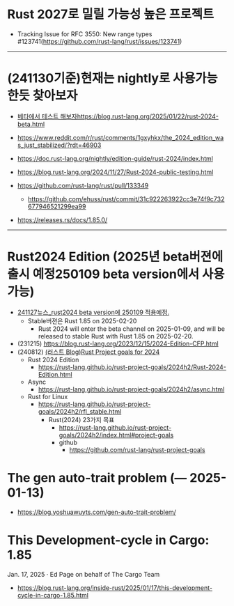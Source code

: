 # Rust 2027로 밀릴 가능성 높은 프로젝트
- Tracking Issue for RFC 3550: New range types #123741(https://github.com/rust-lang/rust/issues/123741)


<hr />

# (241130기준)현재는 nightly로 사용가능한듯 찾아보자
- [베타에서 테스트 해보자https://blog.rust-lang.org/2025/01/22/rust-2024-beta.html](https://blog.rust-lang.org/2025/01/22/rust-2024-beta.html)
- https://www.reddit.com/r/rust/comments/1gxyhkx/the_2024_edition_was_just_stabilized/?rdt=46903
- https://doc.rust-lang.org/nightly/edition-guide/rust-2024/index.html

- https://blog.rust-lang.org/2024/11/27/Rust-2024-public-testing.html

- https://github.com/rust-lang/rust/pull/133349
  - https://github.com/ehuss/rust/commit/31c922263922cc3e74f9c732677946521299ea99

- https://releases.rs/docs/1.85.0/

<hr />

# Rust2024 Edition (2025년 beta버젼에 출시 예정250109 beta version에서 사용가능)
  - [241127뉴스_rust2024 beta version에 250109 적용예정.](https://blog.rust-lang.org/2024/11/27/Rust-2024-public-testing.html)
    - Stable버젼은  Rust 1.85 on 2025-02-20
      - Rust 2024 will enter the beta channel on 2025-01-09, and will be released to stable Rust with Rust 1.85 on 2025-02-20.
  - (231215) https://blog.rust-lang.org/2023/12/15/2024-Edition-CFP.html
  - (240812) [(러스트 Blog)Rust Project goals for 2024](https://blog.rust-lang.org/2024/08/12/Project-goals.html)
    - Rust 2024 Edition 
      - https://rust-lang.github.io/rust-project-goals/2024h2/Rust-2024-Edition.html
    - Async
      - https://rust-lang.github.io/rust-project-goals/2024h2/async.html
    - Rust for Linux
      - https://rust-lang.github.io/rust-project-goals/2024h2/rfl_stable.html
        - Rust(2024) 23가지 목표
          - https://rust-lang.github.io/rust-project-goals/2024h2/index.html#project-goals
          - github
            - https://github.com/rust-lang/rust-project-goals

# The gen auto-trait problem (— 2025-01-13)
- https://blog.yoshuawuyts.com/gen-auto-trait-problem/

# This Development-cycle in Cargo: 1.85
Jan. 17, 2025 · Ed Page on behalf of The Cargo Team
- https://blog.rust-lang.org/inside-rust/2025/01/17/this-development-cycle-in-cargo-1.85.html
